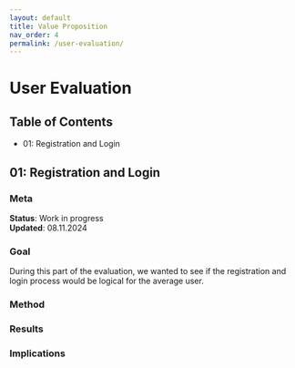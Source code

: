 ```yaml
---
layout: default
title: Value Proposition
nav_order: 4
permalink: /user-evaluation/
---
```


# User Evaluation
## Table of Contents
- 01: Registration and Login

## 01: Registration and Login

### Meta
**Status**: Work in progress  
**Updated**: 08.11.2024

### Goal
During this part of the evaluation, we wanted to see if the registration and login process would be logical for the average user.

### Method


### Results


### Implications
